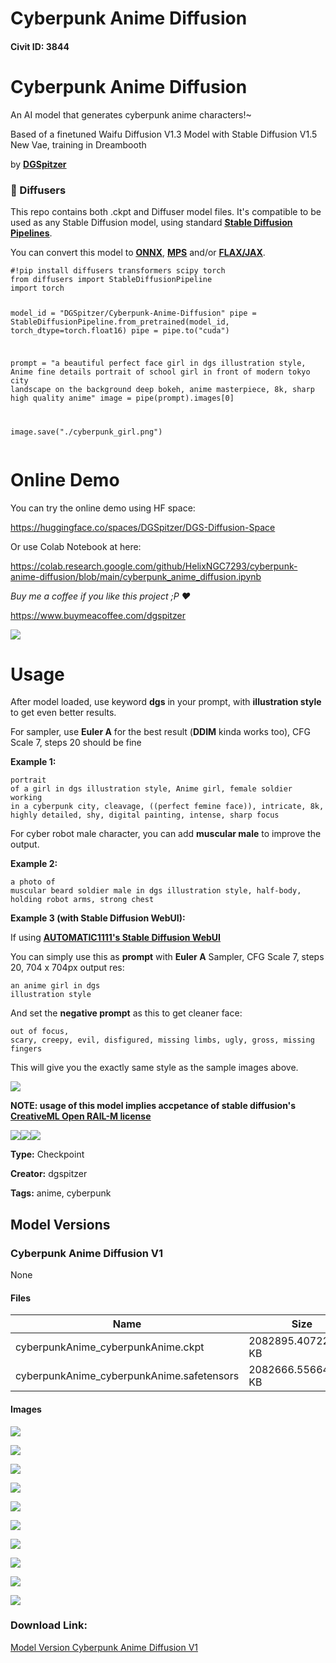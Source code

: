 # Cyberpunk Anime Diffusion

#### Civit ID: 3844

<h1><strong>Cyberpunk Anime Diffusion</strong></h1><p>An AI model that generates cyberpunk anime characters!~</p><p>Based of a finetuned Waifu Diffusion V1.3 Model with Stable Diffusion V1.5 New Vae, training in Dreambooth</p><p>by <a target="_blank" rel="ugc" href="https://www.youtube.com/channel/UCzzsYBF4qwtMwJaPJZ5SuPg"><strong><u>DGSpitzer</u></strong></a></p><h3>🧨 Diffusers</h3><p>This repo contains both .ckpt and Diffuser model files. It's compatible to be used as any Stable Diffusion model, using standard <a target="_blank" rel="ugc" href="https://huggingface.co/docs/diffusers/api/pipelines/stable_diffusion"><strong><u>Stable Diffusion Pipelines</u></strong></a>.</p><p>You can convert this model to <a target="_blank" rel="ugc" href="https://huggingface.co/docs/diffusers/optimization/onnx"><strong><u>ONNX</u></strong></a>, <a target="_blank" rel="ugc" href="https://huggingface.co/docs/diffusers/optimization/mps"><strong><u>MPS</u></strong></a> and/or <a target="_blank" rel="ugc" href="https://huggingface.co/blog/stable_diffusion_jax"><strong><u>FLAX/JAX</u></strong></a>.</p><pre><code>#!pip install diffusers transformers scipy torch
from diffusers import StableDiffusionPipeline
import torch

model_id = "DGSpitzer/Cyberpunk-Anime-Diffusion"
pipe = StableDiffusionPipeline.from_pretrained(model_id, torch_dtype=torch.float16)
pipe = pipe.to("cuda")

prompt = "a beautiful perfect face girl in dgs illustration style, Anime fine details portrait of school girl in front of modern tokyo city landscape on the background deep bokeh, anime masterpiece, 8k, sharp high quality anime"
image = pipe(prompt).images[0]

image.save("./cyberpunk_girl.png")
</code></pre><h1>Online Demo</h1><p>You can try the online demo using HF space:</p><p><a target="_blank" rel="ugc" href="https://huggingface.co/spaces/DGSpitzer/DGS-Diffusion-Space">https://huggingface.co/spaces/DGSpitzer/DGS-Diffusion-Space</a></p><p>Or use Colab Notebook at here:</p><p><a target="_blank" rel="ugc" href="https://colab.research.google.com/github/HelixNGC7293/cyberpunk-anime-diffusion/blob/main/cyberpunk_anime_diffusion.ipynb">https://colab.research.google.com/github/HelixNGC7293/cyberpunk-anime-diffusion/blob/main/cyberpunk_anime_diffusion.ipynb</a></p><p><em>Buy me a coffee if you like this project ;P ♥</em></p><p><a target="_blank" rel="ugc" href="https://www.buymeacoffee.com/dgspitzer">https://www.buymeacoffee.com/dgspitzer</a></p><img src="https://huggingface.co/DGSpitzer/Cyberpunk-Anime-Diffusion/resolve/main/img/5.jpg" /><h1>Usage</h1><p>After model loaded, use keyword <strong>dgs</strong> in your prompt, with <strong>illustration style</strong> to get even better results.</p><p>For sampler, use <strong>Euler A</strong> for the best result (<strong>DDIM</strong> kinda works too), CFG Scale 7, steps 20 should be fine</p><p><strong>Example 1:</strong></p><pre><code>portrait of a girl in dgs illustration style, Anime girl, female soldier working in a cyberpunk city, cleavage, ((perfect femine face)), intricate, 8k, highly detailed, shy, digital painting, intense, sharp focus
</code></pre><p>For cyber robot male character, you can add <strong>muscular male</strong> to improve the output.</p><p><strong>Example 2:</strong></p><pre><code>a photo of muscular beard soldier male in dgs illustration style, half-body, holding robot arms, strong chest
</code></pre><p><strong>Example 3 (with Stable Diffusion WebUI):</strong></p><p>If using <a target="_blank" rel="ugc" href="https://github.com/AUTOMATIC1111/stable-diffusion-webui"><strong><u>AUTOMATIC1111's Stable Diffusion WebUI</u></strong></a></p><p>You can simply use this as <strong>prompt</strong> with <strong>Euler A</strong> Sampler, CFG Scale 7, steps 20, 704 x 704px output res:</p><pre><code>an anime girl in dgs illustration style
</code></pre><p>And set the <strong>negative prompt</strong> as this to get cleaner face:</p><pre><code>out of focus, scary, creepy, evil, disfigured, missing limbs, ugly, gross, missing fingers
</code></pre><p>This will give you the exactly same style as the sample images above.</p><img src="https://huggingface.co/DGSpitzer/Cyberpunk-Anime-Diffusion/resolve/main/img/ReadmeAddon.jpg" /><p><strong>NOTE: usage of this model implies accpetance of stable diffusion's </strong><a target="_blank" rel="ugc" href="https://huggingface.co/DGSpitzer/Cyberpunk-Anime-Diffusion/blob/main/LICENSE"><strong><u>CreativeML Open RAIL-M license</u></strong></a></p><img src="https://huggingface.co/DGSpitzer/Cyberpunk-Anime-Diffusion/resolve/main/img/1.jpg" /><img src="https://huggingface.co/DGSpitzer/Cyberpunk-Anime-Diffusion/resolve/main/img/4.jpg" /><img src="https://huggingface.co/DGSpitzer/Cyberpunk-Anime-Diffusion/resolve/main/img/6.jpg" />

**Type:** Checkpoint

**Creator:** dgspitzer

**Tags:** anime, cyberpunk

## Model Versions

### Cyberpunk Anime Diffusion V1

None

#### Files

| Name | Size | Type | Format | Download Url | AutoV1 | AutoV2 | SHA256 | CRC32 | BLAKE3 |
| --- | --- | --- | --- | --- | --- | --- | --- | --- | --- |
| cyberpunkAnime_cyberpunkAnime.ckpt | 2082895.407226562 KB | Model | PickleTensor | https://civitai.com/api/download/models/4267?type=Model&format=PickleTensor&size=full&fp=fp16 | DCDF0425 | A8F7DCECE7 | A8F7DCECE7BC4A6273ED1EFA427D481B03237A8F635F1BC44128DD48217A2947 | 1FA38C2A | 4FBD9AAE6CCC2D82D4D4FAFB1CBAE1D55C1746E2DA166A0FF0C4E9FFECE88743 |
| cyberpunkAnime_cyberpunkAnime.safetensors | 2082666.556640625 KB | Model | SafeTensor | https://civitai.com/api/download/models/4267 | 60851177 | AB55B3722E | AB55B3722E7484E2E11187E4D44EC83DF46485FC683995488BBB97BF664286FF | 7A0C2C84 | 1BE56095598EFAC913D9D4A095B5359AF4714564B5EFCF5BDBEE4A8E11BEA42B |

#### Images

<p><img src="https://image.civitai.com/xG1nkqKTMzGDvpLrqFT7WA/420a5ef1-96fb-485d-db9d-2af1d131cf00/width=450/28012.jpeg" /></p>

<p><img src="https://image.civitai.com/xG1nkqKTMzGDvpLrqFT7WA/2546804e-79cf-4b3b-49bb-c2e6803b8300/width=450/28011.jpeg" /></p>

<p><img src="https://image.civitai.com/xG1nkqKTMzGDvpLrqFT7WA/fe9908c7-00aa-41ab-877b-20fffa609e00/width=450/28010.jpeg" /></p>

<p><img src="https://image.civitai.com/xG1nkqKTMzGDvpLrqFT7WA/16fed4d8-a8c7-4417-459f-0da673f16800/width=450/27984.jpeg" /></p>

<p><img src="https://image.civitai.com/xG1nkqKTMzGDvpLrqFT7WA/590cb2fc-d369-4b6a-3f49-ca02a47b7900/width=450/28013.jpeg" /></p>

<p><img src="https://image.civitai.com/xG1nkqKTMzGDvpLrqFT7WA/ce578d09-8784-41fe-5b94-80c8fbb63600/width=450/28009.jpeg" /></p>

<p><img src="https://image.civitai.com/xG1nkqKTMzGDvpLrqFT7WA/359f60a6-1ebc-4d23-ada3-01506ac07300/width=450/28008.jpeg" /></p>

<p><img src="https://image.civitai.com/xG1nkqKTMzGDvpLrqFT7WA/2a95c0b3-6c7f-4e54-c1fa-fd7d088cba00/width=450/28007.jpeg" /></p>

<p><img src="https://image.civitai.com/xG1nkqKTMzGDvpLrqFT7WA/048a9e2e-1480-41c8-d3f3-8e232cc5f600/width=450/28005.jpeg" /></p>

<p><img src="https://image.civitai.com/xG1nkqKTMzGDvpLrqFT7WA/4cb04b88-fcb8-4f7e-c059-f34390afc700/width=450/28004.jpeg" /></p>

### Download Link:

[Model Version Cyberpunk Anime Diffusion V1](https://civitai.com/api/download/models/4267)

